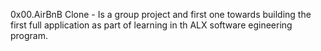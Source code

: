 0x00.AirBnB Clone - Is a group project and first one towards building the first full application as part of learning in th ALX software egineering program.


